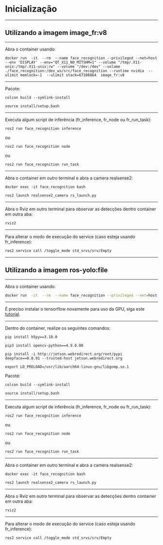# Inicialização


--------------------------------------------------------------------------------------------
## Utilizando a imagem image_fr:v8
--------------------------------------------------------------------------------------------

Abra o container usando:

```
docker run  -it  --rm  --name face_recognition --privileged --net=host  --env 'DISPLAY' --env="QT_X11_NO_MITSHM=1" --volume "/tmp/.X11-unix:/tmp/.X11-unix:rw" --volume "/dev:/dev" --volume ./face_recognition:/dev_ws/src/face_recognition --runtime nvidia  --ulimit memlock=-1  --ulimit stack=67108864  image_fr:v8
```

--------------------------------------------------------------------------------------------

Pacote:

```
colcon build --symlink-install
```

```
source install/setup.bash
```

--------------------------------------------------------------------------------------------

Executa algum script de inferência (fr_inference, fr_node ou fr_run_task):
```
ros2 run face_recognition inference
```
ou
```
ros2 run face_recognition node
```
ou
```
ros2 run face_recognition run_task
```

--------------------------------------------------------------------------------------------

Abra o container em outro terminal e abra a camera realsense2:

```
docker exec -it face_recognition bash
```

```
ros2 launch realsense2_camera rs_launch.py
```

--------------------------------------------------------------------------------------------

Abra o Rviz em outro terminal para observar as detecções dentro container em outra aba:

```
rviz2
```

--------------------------------------------------------------------------------------------

Para alterar o modo de execução do service (caso esteja usando fr_inference):

```
ros2 service call /toggle_mode std_srvs/srv/Empty
```

--------------------------------------------------------------------------------------------

## Utilizando a imagem ros-yolo:file
--------------------------------------------------------------------------------------------

Abra o container usando:


```sh 
docker run  -it  --rm  --name face_recognition --privileged --net=host  --env 'DISPLAY' --env="QT_X11_NO_MITSHM=1" --volume "/tmp/.X11-unix:/tmp/.X11-unix:rw" --volume "/dev:/dev" --volume ./face_recognition:/dev_ws/src/face_recognition --runtime nvidia  --ulimit memlock=-1  --ulimit stack=67108864  ros-yolo:file

```

--------------------------------------------------------------------------------------------

É preciso instalar o tensorflow novamente para uso da GPU, siga este [tutorial](https://docs.nvidia.com/deeplearning/frameworks/install-tf-jetson-platform/index.html#overview__section_z4r_vjd_v2c).

--------------------------------------------------------------------------------------------

Dentro do container, realize os seguintes comandos:

```
pip install h5py==3.10.0
```

```
pip3 install opencv-python==4.9.0.80
```

```
pip install -i http://jetson.webredirect.org/root/pypi deepface==0.0.91 --trusted-host jetson.webredirect.org
```

```
export LD_PRELOAD=/usr/lib/aarch64-linux-gnu/libgomp.so.1
```

Pacote:

```
colcon build --symlink-install
```

```
source install/setup.bash
```

--------------------------------------------------------------------------------------------

Executa algum script de inferência (fr_inference, fr_node ou fr_run_task):
```
ros2 run face_recognition inference
```
ou
```
ros2 run face_recognition node
```
ou
```
ros2 run face_recognition run_task
```

--------------------------------------------------------------------------------------------

Abra o container em outro terminal e abra a camera realsense2:

```
docker exec -it face_recognition bash
```

```
ros2 launch realsense2_camera rs_launch.py
```

--------------------------------------------------------------------------------------------

Abra o Rviz em outro terminal para observar as detecções dentro container em outra aba:

```
rviz2
```

--------------------------------------------------------------------------------------------

Para alterar o modo de execução do service (caso esteja usando fr_inference):

```
ros2 service call /toggle_mode std_srvs/srv/Empty
```
